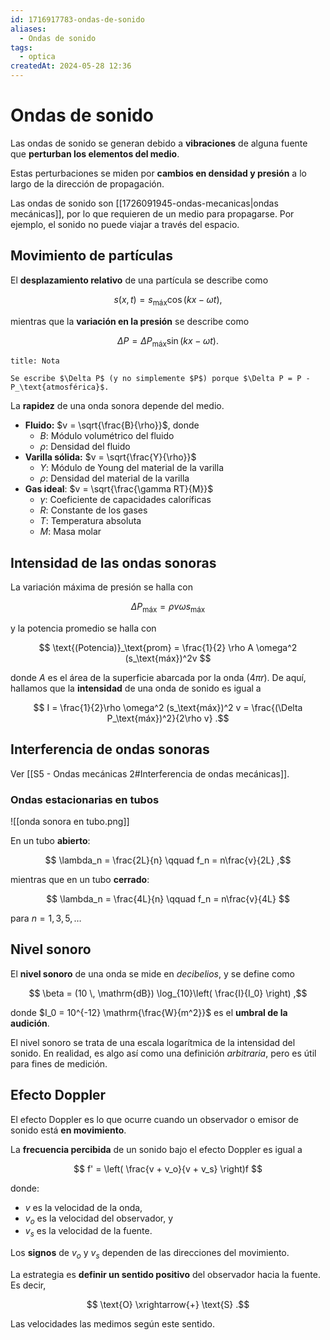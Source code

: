 ```yaml
---
id: 1716917783-ondas-de-sonido
aliases:
  - Ondas de sonido
tags:
  - optica
createdAt: 2024-05-28 12:36
---
```


# Ondas de sonido

Las ondas de sonido se generan debido a **vibraciones** de alguna fuente que **perturban los elementos del medio**.

Estas perturbaciones se miden por **cambios en densidad y presión** a lo largo de la dirección de propagación.

Las ondas de sonido son [[1726091945-ondas-mecanicas|ondas mecánicas]], por lo que requieren de un medio para propagarse. Por ejemplo, el sonido no puede viajar a través del espacio.

## Movimiento de partículas

El **desplazamiento relativo** de una partícula se describe como

$$
s(x,t) = s_\text{máx}\cos(kx - \omega t)
,$$

mientras que la **variación en la presión** se describe como

$$
\Delta P = \Delta P_\text{máx}\sin(kx - \omega t)
.$$

```ad-note
title: Nota

Se escribe $\Delta P$ (y no simplemente $P$) porque $\Delta P = P - P_\text{atmosférica}$.

```

La **rapidez** de una onda sonora depende del medio.

- **Fluido:** $v = \sqrt{\frac{B}{\rho}}$, donde
  - $B$: Módulo volumétrico del fluido
  - $\rho$: Densidad del fluido
- **Varilla sólida:** $v = \sqrt{\frac{Y}{\rho}}$
  - $Y$: Módulo de Young del material de la varilla
  - $\rho$: Densidad del material de la varilla
- **Gas ideal**: $v = \sqrt{\frac{\gamma RT}{M}}$
  - $\gamma$: Coeficiente de capacidades caloríficas
  - $R$: Constante de los gases
  - $T$: Temperatura absoluta
  - $M$: Masa molar

## Intensidad de las ondas sonoras

La variación máxima de presión se halla con

$$
\Delta P_\text{máx} = \rho v \omega s_\text{máx}
$$

y la potencia promedio se halla con

$$
\text{(Potencia)}_\text{prom} = \frac{1}{2} \rho A \omega^2 (s_\text{máx})^2v
$$

donde $A$ es el área de la superficie abarcada por la onda ($4\pi r$). De aquí, hallamos que la **intensidad** de una onda de sonido es igual a

$$
I = \frac{1}{2}\rho \omega^2 (s_\text{máx})^2 v = \frac{(\Delta P_\text{máx})^2}{2\rho v}
.$$

## Interferencia de ondas sonoras

Ver [[S5 - Ondas mecánicas 2#Interferencia de ondas mecánicas]].

### Ondas estacionarias en tubos

![[onda sonora en tubo.png]]

En un tubo **abierto**:

$$
\lambda_n = \frac{2L}{n} \qquad f_n = n\frac{v}{2L}
,$$

mientras que  en un tubo **cerrado**:

$$
\lambda_n = \frac{4L}{n} \qquad f_n = n\frac{v}{4L}
$$

para $n = 1,3,5,\ldots$

## Nivel sonoro

El **nivel sonoro** de una onda se mide en *decibelios*, y se define como

$$
\beta = (10 \, \mathrm{dB}) \log_{10}\left( \frac{I}{I_0} \right)
,$$

donde $I_0 = 10^{-12} \mathrm{\frac{W}{m^2}}$ es el **umbral de la audición**.

El nivel sonoro se trata de una escala logarítmica de la intensidad del sonido. En realidad, es algo así como una definición *arbitraria*, pero es útil para fines de medición.

## Efecto Doppler

El efecto Doppler es lo que ocurre cuando un observador o emisor de sonido está **en movimiento**.

La **frecuencia percibida** de un sonido bajo el efecto Doppler es igual a

$$
f' = \left( \frac{v + v_o}{v + v_s} \right)f
$$

donde:

- $v$ es la velocidad de la onda,
- $v_o$ es la velocidad del observador, y
- $v_s$ es la velocidad de la fuente.

Los **signos** de $v_o$ y $v_s$ dependen de las direcciones del movimiento.

La estrategia es **definir un sentido positivo** del observador hacia la fuente. Es decir,

$$
\text{O} \xrightarrow{+} \text{S}
.$$

Las velocidades las medimos según este sentido.
